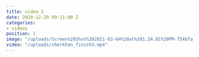 ```yaml
---
title: video 1
date: 2020-12-20 09:11:00 Z
categories:
- videos
position: 1
image: "/uploads/Screen%20Shot%202021-03-04%20at%201.24.01%20PM-754bfa.jpg"
video: "/uploads/sherkhan_finish3.mp4"
---
```


